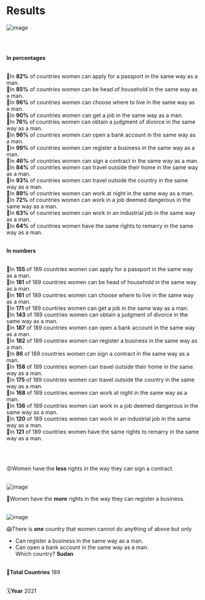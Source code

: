 <h1>Results</h1>

![image](https://user-images.githubusercontent.com/101463516/165978705-14298f7d-9cbe-43ab-b176-0daff59b40f1.png) 

</br></br>

**In percentages** </br></br>

📌In **82%** of countries women can apply for a passport in the same way as a man. </br>
📌In **85%** of countries women can be head of household in the same way as a man. </br>
📌In **96%** of countries women can choose where to live in the same way as a man. </br>
📌In **90%** of countries women can get a job in the same way as a man. </br>
📌In **76%** of countries women can obtain a judgment of divorce in the same way as a man. </br>
📌In **96%** of countries women can open a bank account in the same way as a man. </br>
📌In **99%** of countries women can register a business in the same way as a man. </br>
📌In **46%** of countries women can sign a contract in the same way as a man. </br>
📌In **84%** of countries women can travel outside their home in the same way as a man. </br>
📌In **93%** of countries women can travel outside the country in the same way as a man. </br>
📌In **89%** of countries women can work at night in the same way as a man. </br>
📌In **72%** of countries women can work in a job deemed dangerous in the same way as a man. </br>
📌In **63%** of countries women can work in an industrial job in the same way as a man. </br>
📌In **64%** of countries women have the same rights to remarry in the same way as a man. </br></br>

**In numbers** </br></br>

📌In **155** of 189 countries women can apply for a passport in the same way as a man. </br>
📌In **181** of 189 countries women can be head of household in the same way as a man. </br>
📌In **161** of 189 countries women can choose where to live in the same way as a man. </br>
📌In **171** of 189 countries women can get a job in the same way as a man. </br>
📌In **143** of 189 countries women can obtain a judgment of divorce in the same way as a man. </br>
📌In **187** of 189 countries women can open a bank account in the same way as a man. </br>
📌In **182** of 189 countries women can register a business in the same way as a man. </br>
📌In **86** of 189 countries women can sign a contract in the same way as a man. </br>
📌In **158** of 189 countries women can travel outside their home in the same way as a man. </br>
📌In **175** of 189 countries women can travel outside the country in the same way as a man. </br>
📌In **168** of 189 countries women can work at night in the same way as a man. </br>
📌In **136** of 189 countries women can work in a job deemed dangerous in the same way as a man. </br>
📌In **120** of 189 countries women can work in an industrial job in the same way as a man. </br>
📌In **121** of 189 countries women have the same rights to remarry in the same way as a man. </br>

</br></br>

😡Women have the **less** rights in the way they can sign a contract. </br></br>

![image](https://user-images.githubusercontent.com/101463516/165981379-1e667122-7b11-4919-948d-4e637d847cf0.png)

🥳Women have the **more** rights in the way they can register a business. </br></br>

![image](https://user-images.githubusercontent.com/101463516/165981813-9fca93ac-e901-4395-8c47-73e19e9c4cb0.png)

😱There is **one** country that women cannot do anything of above but only </br>
* Can register a business in the same way as a man.
* Can open a bank account in the same way as a man. </br>
Which country? **Sudan** </br></br>

🚩**Total Countries**
189 </br></br>

🗓**Year**
2021

